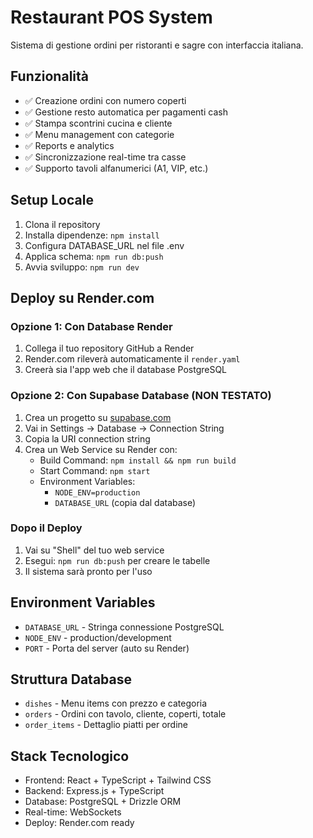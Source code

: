 # Restaurant POS System

Sistema di gestione ordini per ristoranti e sagre con interfaccia italiana.

## Funzionalità

- ✅ Creazione ordini con numero coperti
- ✅ Gestione resto automatica per pagamenti cash
- ✅ Stampa scontrini cucina e cliente
- ✅ Menu management con categorie
- ✅ Reports e analytics
- ✅ Sincronizzazione real-time tra casse
- ✅ Supporto tavoli alfanumerici (A1, VIP, etc.)

## Setup Locale

1. Clona il repository
2. Installa dipendenze: `npm install`
3. Configura DATABASE_URL nel file .env
4. Applica schema: `npm run db:push`
5. Avvia sviluppo: `npm run dev`

## Deploy su Render.com

### Opzione 1: Con Database Render
1. Collega il tuo repository GitHub a Render
2. Render.com rileverà automaticamente il `render.yaml`
3. Creerà sia l'app web che il database PostgreSQL

### Opzione 2: Con Supabase Database (NON TESTATO)
1. Crea un progetto su [supabase.com](https://supabase.com)
2. Vai in Settings → Database → Connection String
3. Copia la URI connection string
4. Crea un Web Service su Render con:
   - Build Command: `npm install && npm run build`
   - Start Command: `npm start`
   - Environment Variables:
     - `NODE_ENV=production`
     - `DATABASE_URL` (copia dal database)

### Dopo il Deploy
1. Vai su "Shell" del tuo web service
2. Esegui: `npm run db:push` per creare le tabelle
3. Il sistema sarà pronto per l'uso

## Environment Variables

- `DATABASE_URL` - Stringa connessione PostgreSQL
- `NODE_ENV` - production/development
- `PORT` - Porta del server (auto su Render)

## Struttura Database

- `dishes` - Menu items con prezzo e categoria
- `orders` - Ordini con tavolo, cliente, coperti, totale
- `order_items` - Dettaglio piatti per ordine

## Stack Tecnologico

- Frontend: React + TypeScript + Tailwind CSS
- Backend: Express.js + TypeScript
- Database: PostgreSQL + Drizzle ORM
- Real-time: WebSockets
- Deploy: Render.com ready
